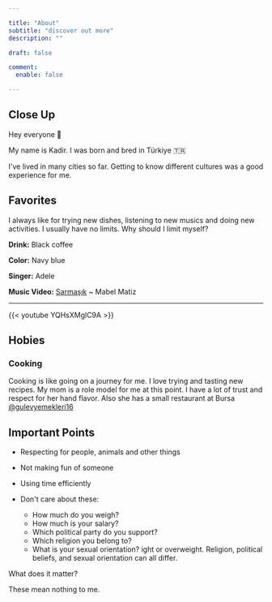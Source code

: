 ```yaml
---

title: "About"
subtitle: "discover out more"
description: ""

draft: false

comment:
  enable: false

---
```


## Close Up

Hey everyone 👋

My name is Kadir. I was born and bred in Türkiye 🇹🇷

I've lived in many cities so far. Getting to know different cultures was a good experience for me.

## Favorites

I always like for trying new dishes, listening to new musics and doing new activities. I usually have no limits. Why should I limit myself?

**Drink:** Black coffee

**Color:** Navy blue

**Singer:** Adele

**Music Video:** [Sarmaşık](https://youtu.be/weVh_KolH1E) ~ Mabel Matiz

---

{{< youtube YQHsXMglC9A >}}

## Hobies

### Cooking

Cooking is like going on a journey for me. I love trying and tasting new recipes. My mom is a role model for me at this point. I have a lot of trust and respect for her hand flavor. Also she has a small restaurant at Bursa [@gulevyemekleri16](https://www.instagram.com/gulevyemekleri16)

## Important Points

- Respecting for people, animals and other things

- Not making fun of someone

- Using time efficiently

- Don't care about these:
    - How much do you weigh?
    - How much is your salary?
    - Which political party do you support?
    - Which religion you belong to?
    - What is your sexual orientation?
      ight or overweight. Religion, political beliefs, and sexual orientation can all differ.

What does it matter?

These mean nothing to me.